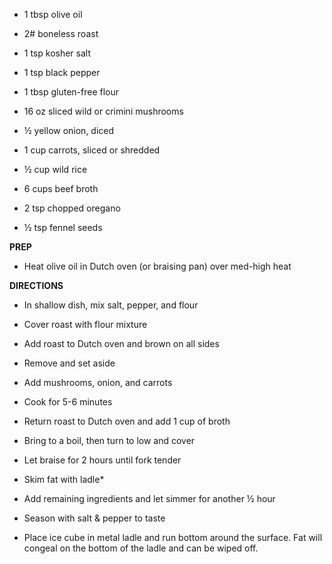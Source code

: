 -   1 tbsp olive oil

-   2# boneless roast

-   1 tsp kosher salt

-   1 tsp black pepper

-   1 tbsp gluten-free flour

-   16 oz sliced wild or crimini mushrooms

-   ½ yellow onion, diced

-   1 cup carrots, sliced or shredded

-   ½ cup wild rice

-   6 cups beef broth

-   2 tsp chopped oregano

-   ½ tsp fennel seeds

**PREP**

-   Heat olive oil in Dutch oven (or braising pan) over med-high heat

**DIRECTIONS**

-   In shallow dish, mix salt, pepper, and flour

-   Cover roast with flour mixture

-   Add roast to Dutch oven and brown on all sides

-   Remove and set aside

-   Add mushrooms, onion, and carrots

-   Cook for 5-6 minutes

-   Return roast to Dutch oven and add 1 cup of broth

-   Bring to a boil, then turn to low and cover

-   Let braise for 2 hours until fork tender

-   Skim fat with ladle\*

-   Add remaining ingredients and let simmer for another ½ hour

-   Season with salt & pepper to taste

<!-- -->

-   Place ice cube in metal ladle and run bottom around the surface. Fat
    will congeal on the bottom of the ladle and can be wiped off.

